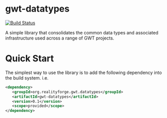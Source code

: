 gwt-datatypes
=============

[![Build Status](https://secure.travis-ci.org/realityforge/gwt-datatypes.png?branch=master)](http://travis-ci.org/realityforge/gwt-datatypes)

A simple library that consolidates the common data types and associated
infrastructure used across a range of GWT projects.

Quick Start
===========

The simplest way to use the library is to add the following dependency
into the build system. i.e.

```xml
<dependency>
   <groupId>org.realityforge.gwt.datatypes</groupId>
   <artifactId>gwt-datatypes</artifactId>
   <version>0.1</version>
   <scope>provided</scope>
</dependency>
```
